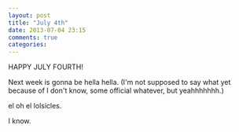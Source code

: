 ```yaml
---
layout: post
title: "July 4th"
date: 2013-07-04 23:15
comments: true
categories: 
---
```

HAPPY JULY FOURTH!

Next week is gonna be hella hella. (I'm not supposed to say what yet because of I don't know, some official whatever, but yeahhhhhhh.)

el oh el lolsicles.

I know.